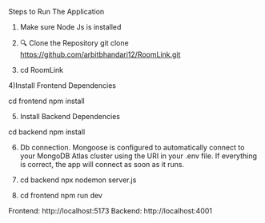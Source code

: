 Steps to Run The Application

1) Make sure Node Js is installed 

2) 🔍 Clone the Repository
     git clone https://github.com/arbitbhandari12/RoomLink.git


3) cd RoomLink


4)Install Frontend Dependencies

 cd frontend
 npm install


5) Install Backend Dependencies

 cd backend 
 npm install


6) Db connection.
   Mongoose is configured to automatically connect to your MongoDB Atlas cluster using the URI in your .env file. If everything is correct, the app will connect as soon as it runs.

7) cd backend
   npx nodemon server.js

8) cd frontend
   npm run dev


Frontend: http://localhost:5173
Backend:  http://localhost:4001

